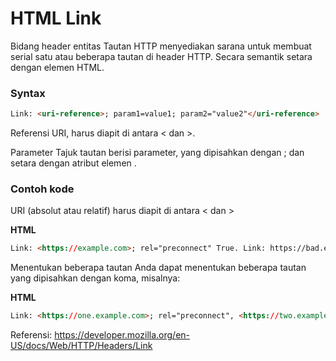 # HTML Link

Bidang header entitas Tautan HTTP menyediakan sarana untuk membuat serial satu atau beberapa tautan di header HTTP. Secara semantik setara dengan elemen <link> HTML.

### Syntax

```html
Link: <uri-reference>; param1=value1; param2="value2"</uri-reference>
```

<uri-referensi>
Referensi URI, harus diapit di antara < dan >.

Parameter
Tajuk tautan berisi parameter, yang dipisahkan dengan ; dan setara dengan atribut elemen <link>.

### Contoh kode

URI (absolut atau relatif) harus diapit di antara < dan >

**HTML**

```html
Link: <https://example.com>; rel="preconnect" True. Link: https://bad.example; rel="preconnect" False
```

Menentukan beberapa tautan
Anda dapat menentukan beberapa tautan yang dipisahkan dengan koma, misalnya:

**HTML**

```html
Link: <https://one.example.com>; rel="preconnect", <https://two.example.com>; rel="preconnect", <https://three.example.com>; rel="preconnect"
```

Referensi: https://developer.mozilla.org/en-US/docs/Web/HTTP/Headers/Link
